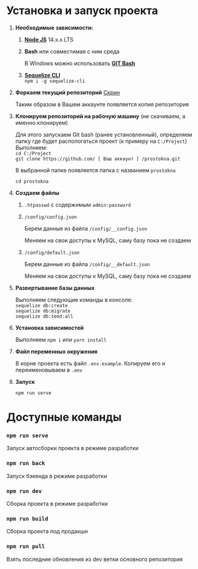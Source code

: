 # Установка и запуск проекта

1. **Необходимые зависимости:**

   1. **[Node JS](https://nodejs.org/en/download/)** 14.x.x LTS

   2. **Bash** или совместимая с ним среда

      В Windows можно использовать **[GIT Bash](https://git-scm.com/downloads)**

   3. [**Sequelize CLI**](https://github.com/sequelize/cli)  
      `npm i -g sequelize-cli`

2. **Форкаем текущий репозиторий** [Скрин](http://joxi.ru/l2ZKkoltwQNK4A)

   Таким образом в Вашем аккаунте появляется копия репозитория

3. **Клонируем репозиторий на рабочую машину** (не скачиваем, а именно клонируем)

   Для этого запускаем Git bash (ранее установленный), определяем папку где будет распологаться проект (к примеру на `C:/Project`)  
   Выполняем:  
   `cd C:/Project`  
   `git clone https://github.com/ [ Ваш аккаунт ] /prostokna.git`

   В выбранной папке появляется папка с названием `prostokna`

   `cd prostokna`

4. **Создаем файлы**

   1. `.htpasswd` с содержимым `admin:password`

   2. `/config/config.json`

      Берем данные из файла `/config/__config.json`

      Меняем на свои доступы к MySQL, саму базу пока не создаем

   3. `/config/default.json`

      Берем данные из файла `/config/__default.json`

      Меняем на свои доступы к MySQL, саму базу пока не создаем

5. **Развертывание базы данных**

   Выполняем следующие команды в консоле:  
   `sequelize db:create`  
   `sequelize db:migrate`  
   `sequelize db:seed:all`

6. **Установка зависимостей**

   Выполняем `npm i` или `yarn install`

7. **Файл переменных окружения**

   В корне проекта есть файл `.env.example`. Копируем его и переименовываем в `.env`

8. **Запуск**

   `npm run serve`

# Доступные команды

### **`npm run serve`**

Запуск автосборки проекта в режиме разработки

### **`npm run back`**

Запуск бэкенда в режиме разработки

### **`npm run dev`**

Сборка проекта в режиме разработки

### **`npm run build`**

Сборка проекта под продакшн

### **`npm run pull`**

Взять последние обновления из dev ветки основного репозитория
